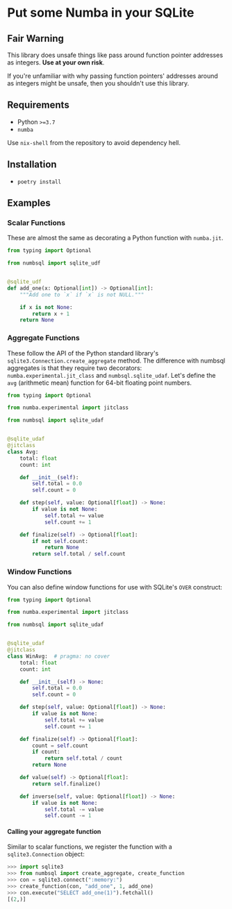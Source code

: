 # Put some Numba in your SQLite

## Fair Warning

This library does unsafe things like pass around function pointer addresses
as integers.  **Use at your own risk**.

If you're unfamiliar with why passing function pointers' addresses around as
integers might be unsafe, then you shouldn't use this library.

## Requirements

* Python `>=3.7`
* `numba`

Use `nix-shell` from the repository to avoid dependency hell.

## Installation

* `poetry install`

## Examples

### Scalar Functions

These are almost the same as decorating a Python function with `numba.jit`.

```python
from typing import Optional

from numbsql import sqlite_udf


@sqlite_udf
def add_one(x: Optional[int]) -> Optional[int]:
    """Add one to `x` if `x` is not NULL."""

    if x is not None:
        return x + 1
    return None
```


### Aggregate Functions

These follow the API of the Python standard library's
`sqlite3.Connection.create_aggregate` method. The difference with numbsql
aggregates is that they require two decorators: `numba.experimental.jit_class` and
`numbsql.sqlite_udaf`. Let's define the `avg` (arithmetic mean) function for
64-bit floating point numbers.

```python
from typing import Optional

from numba.experimental import jitclass

from numbsql import sqlite_udaf


@sqlite_udaf
@jitclass
class Avg:
    total: float
    count: int

    def __init__(self):
        self.total = 0.0
        self.count = 0

    def step(self, value: Optional[float]) -> None:
        if value is not None:
            self.total += value
            self.count += 1

    def finalize(self) -> Optional[float]:
        if not self.count:
            return None
        return self.total / self.count
```

### Window Functions

You can also define window functions for use with SQLite's `OVER` construct:

```python
from typing import Optional

from numba.experimental import jitclass

from numbsql import sqlite_udaf


@sqlite_udaf
@jitclass
class WinAvg:  # pragma: no cover
    total: float
    count: int

    def __init__(self) -> None:
        self.total = 0.0
        self.count = 0

    def step(self, value: Optional[float]) -> None:
        if value is not None:
            self.total += value
            self.count += 1

    def finalize(self) -> Optional[float]:
        count = self.count
        if count:
            return self.total / count
        return None

    def value(self) -> Optional[float]:
        return self.finalize()

    def inverse(self, value: Optional[float]) -> None:
        if value is not None:
            self.total -= value
            self.count -= 1
```

#### Calling your aggregate function

Similar to scalar functions, we register the function with a `sqlite3.Connection` object:

```python
>>> import sqlite3
>>> from numbsql import create_aggregate, create_function
>>> con = sqlite3.connect(":memory:")
>>> create_function(con, "add_one", 1, add_one)
>>> con.execute("SELECT add_one(1)").fetchall()
[(2,)]
```
